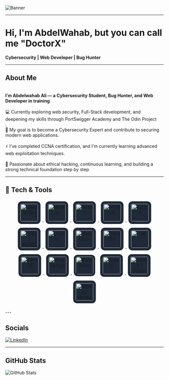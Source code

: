 <!-- ============================= -->
<!--          BANNER SECTION       -->
<!-- ============================= -->

![Banner]()

---

<!-- ============================= -->
<!--          INTRODUCTION         -->
<!-- ============================= -->

# Hi, I'm AbdelWahab, but you can call me "DoctorX" 
**Cybersecurity | Web Developer | Bug Hunter**

---

<!-- ============================= -->
<!--             ABOUT ME          -->
<!-- ============================= -->

## About Me  
<br>**I’m Abdelwahab Ali — a Cybersecurity Student, Bug Hunter, and Web Developer in training**</br>
<br>💻 Currently exploring web security, Full-Stack development, and deepening my skills through PortSwigger Academy and The Odin Project</br>.
<br>🎯 My goal is to become a Cybersecurity Expert and contribute to securing modern web applications.</br>
<br>⚡ I’ve completed CCNA certification, and I’m currently learning advanced web exploitation techniques.</br>
<br>🚀 Passionate about ethical hacking, continuous learning, and building a strong technical foundation step by step  </br>

---

<!-- ============================= -->
<!--         TECH & TOOLS          -->
<!-- ============================= -->

<!-- ============================= -->
<!--         TECH & TOOLS          -->
<!-- ============================= -->

## 🧰 Tech & Tools

<p align="center">
  <a href="https://developer.mozilla.org/en-US/docs/Web/JavaScript" target="_blank">
    <img src="https://cdn.simpleicons.org/javascript/F7DF1E" alt="JavaScript" style="width:56px;height:56px;background:#1f2937;border-radius:12px;padding:8px;margin:6px;display:inline-block;" />
  </a>

  <a href="https://nodejs.org/" target="_blank">
    <img src="https://cdn.simpleicons.org/nodedotjs/83CD29" alt="Node.js" style="width:56px;height:56px;background:#1f2937;border-radius:12px;padding:8px;margin:6px;display:inline-block;" />
  </a>

  <a href="https://reactjs.org/" target="_blank">
    <img src="https://cdn.simpleicons.org/react/61DAFB" alt="React" style="width:56px;height:56px;background:#1f2937;border-radius:12px;padding:8px;margin:6px;display:inline-block;" />
  </a>

  <a href="https://developer.mozilla.org/en-US/docs/Web/HTML" target="_blank">
    <img src="https://cdn.simpleicons.org/html5/E34F26" alt="HTML5" style="width:56px;height:56px;background:#1f2937;border-radius:12px;padding:8px;margin:6px;display:inline-block;" />
  </a>

  <a href="https://developer.mozilla.org/en-US/docs/Web/CSS" target="_blank">
    <img src="https://cdn.simpleicons.org/css3/1572B6" alt="CSS3" style="width:56px;height:56px;background:#1f2937;border-radius:12px;padding:8px;margin:6px;display:inline-block;" />
  </a>

  <a href="https://www.mysql.com/" target="_blank">
    <img src="https://cdn.simpleicons.org/mysql/00758F" alt="SQL / MySQL" style="width:56px;height:56px;background:#1f2937;border-radius:12px;padding:8px;margin:6px;display:inline-block;" />
  </a>

  <a href="https://ubuntu.com/" target="_blank">
    <img src="https://cdn.simpleicons.org/ubuntu/E95420" alt="Ubuntu" style="width:56px;height:56px;background:#1f2937;border-radius:12px;padding:8px;margin:6px;display:inline-block;" />
  </a>

  <a href="https://www.kali.org/" target="_blank">
    <img src="https://cdn.simpleicons.org/kali/268BEE" alt="Kali Linux" style="width:56px;height:56px;background:#1f2937;border-radius:12px;padding:8px;margin:6px;display:inline-block;" />
  </a>

  <a href="https://www.centos.org/" target="_blank">
    <img src="https://cdn.simpleicons.org/centos/932279" alt="CentOS" style="width:56px;height:56px;background:#1f2937;border-radius:12px;padding:8px;margin:6px;display:inline-block;" />
  </a>

  <a href="https://git-scm.com/" target="_blank">
    <img src="https://cdn.simpleicons.org/git/F05032" alt="Git" style="width:56px;height:56px;background:#1f2937;border-radius:12px;padding:8px;margin:6px;display:inline-block;" />
  </a>

  <a href="https://github.com/" target="_blank">
    <img src="https://cdn.simpleicons.org/github/ffffff" alt="GitHub" style="width:56px;height:56px;background:#1f2937;border-radius:12px;padding:8px;margin:6px;display:inline-block;" />
  </a>

  <a href="https://portswigger.net/" target="_blank">
    <img src="https://cdn.simpleicons.org/portswigger/FF6F00" alt="PortSwigger" style="width:56px;height:56px;background:#1f2937;border-radius:12px;padding:8px;margin:6px;display:inline-block;" />
  </a>

  <a href="https://portswigger.net/burp" target="_blank" style="text-decoration:none;display:inline-block;margin:6px;">
    <img src="https://img.shields.io/badge/Burp%20Suite-%23222222?style=flat-square&logo=burpsuite&logoColor=FF6F00" alt="Burp Suite" style="width:56px;height:56px;border-radius:12px;padding:6px;background:#1f2937;" />
  </a>

  <a href="https://nmap.org/" target="_blank">
    <img src="https://cdn.simpleicons.org/nmap/00BFFF" alt="Nmap" style="width:56px;height:56px;background:#1f2937;border-radius:12px;padding:8px;margin:6px;display:inline-block;" />
  </a>

  <a href="https://www.cisco.com/" target="_blank">
    <img src="https://cdn.simpleicons.org/cisco/1BA0D7" alt="CCNA / Cisco" style="width:56px;height:56px;background:#1f2937;border-radius:12px;padding:8px;margin:6px;display:inline-block;" />
  </a>

  <a href="https://learn.microsoft.com/" target="_blank">
    <img src="https://cdn.simpleicons.org/microsoft/0078D7" alt="MCSA / Microsoft" style="width:56px;height:56px;background:#1f2937;border-radius:12px;padding:8px;margin:6px;display:inline-block;" />
  </a>
</p>
---

<!-- ============================= -->
<!--           MY PROJECTS         -->
<!-- ============================= -->

<!-- ============================= -->
<!--           WIP PROJECTS        -->
<!-- =========

<!-- ============================= -->
<!--          CONNECT WITH ME      -->
<!-- ============================= -->

## Socials

[![LinkedIn](https://img.shields.io/badge/LinkedIn-0077B5?logo=linkedin&logoColor=white)]([INSERT_LINKEDIN_URL](https://www.linkedin.com/in/abdelwhab-ali-076b8a316/))  
  

---

<!-- ============================= -->
<!--           GITHUB STATS        -->
<!-- ============================= -->

## GitHub Stats  

![GitHub Stats](https://github-readme-stats.vercel.app/api?username=DoctorX-404&show_icons=true&theme=tokyonight)

